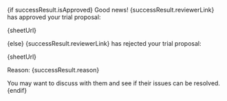 {if successResult.isApproved}
Good news! {successResult.reviewerLink} has approved your trial proposal:

{sheetUrl}

{else}
{successResult.reviewerLink} has rejected your trial proposal:

{sheetUrl}

Reason: {successResult.reason}

You may want to discuss with them and see if their issues can be resolved.
{endif}
